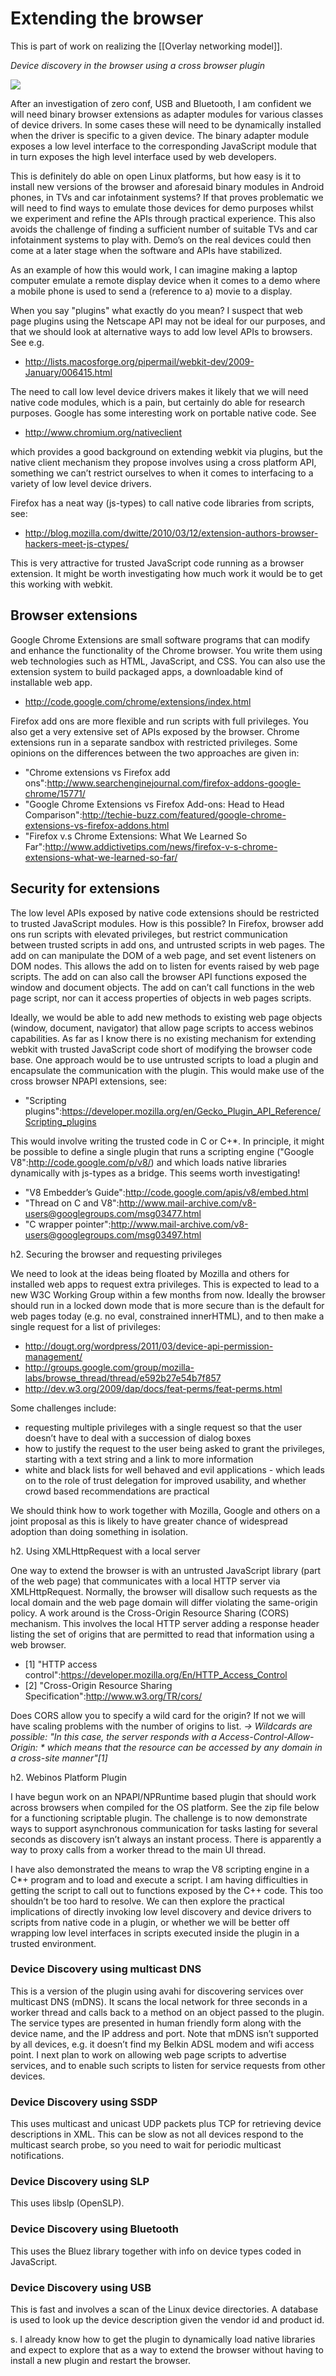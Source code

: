 Extending the browser
=====================

This is part of work on realizing the [[Overlay networking model]].

_Device discovery in the browser using a cross browser plugin_

![](discovery.jpg)

After an investigation of zero conf, USB and Bluetooth, I am confident we will need binary browser extensions as adapter modules for various classes of device drivers. In some cases these will need to be dynamically installed when the driver is specific to a given device. The binary adapter module exposes a low level interface to the corresponding JavaScript module that in turn exposes the high level interface used by web developers.

This is definitely do able on open Linux platforms, but how easy is it to install new versions of the browser and aforesaid binary modules in Android phones, in TVs and car infotainment systems? If that proves problematic we will need to find ways to emulate those devices for demo purposes whilst we experiment and refine the APIs through practical experience. This also avoids the challenge of finding a sufficient number of suitable TVs and car infotainment systems to play with. Demo’s on the real devices could then come at a later stage when the software and APIs have stabilized.

As an example of how this would work, I can imagine making a laptop computer emulate a remote display device when it comes to a demo where a mobile phone is used to send a (reference to a) movie to a display.

When you say "plugins" what exactly do you mean? I suspect that web page plugins using the Netscape API may not be ideal for our purposes, and that we should look at alternative ways to add low level APIs to browsers. See e.g.

-   http://lists.macosforge.org/pipermail/webkit-dev/2009-January/006415.html

The need to call low level device drivers makes it likely that we will need native code modules, which is a pain, but certainly do able for research purposes. Google has some interesting work on portable native code. See

-   http://www.chromium.org/nativeclient

which provides a good background on extending webkit via plugins, but the native client mechanism they propose involves using a cross platform API, something we can’t restrict ourselves to when it comes to interfacing to a variety of low level device drivers.

Firefox has a neat way (js-types) to call native code libraries from scripts, see:

-   http://blog.mozilla.com/dwitte/2010/03/12/extension-authors-browser-hackers-meet-js-ctypes/

This is very attractive for trusted JavaScript code running as a browser extension. It might be worth investigating how much work it would be to get this working with webkit.

Browser extensions
------------------

Google Chrome Extensions are small software programs that can modify and enhance the functionality of the Chrome browser. You write them using web technologies such as HTML, JavaScript, and CSS. You can also use the extension system to build packaged apps, a downloadable kind of installable web app.

-   http://code.google.com/chrome/extensions/index.html

Firefox add ons are more flexible and run scripts with full privileges. You also get a very extensive set of APIs exposed by the browser. Chrome extensions run in a separate sandbox with restricted privileges. Some opinions on the differences between the two approaches are given in:

-   "Chrome extensions vs Firefox add ons":http://www.searchenginejournal.com/firefox-addons-google-chrome/15771/
-   "Google Chrome Extensions vs Firefox Add-ons: Head to Head Comparison":http://techie-buzz.com/featured/google-chrome-extensions-vs-firefox-addons.html
-   "Firefox v.s Chrome Extensions: What We Learned So Far":http://www.addictivetips.com/news/firefox-v-s-chrome-extensions-what-we-learned-so-far/

Security for extensions
-----------------------

The low level APIs exposed by native code extensions should be restricted to trusted JavaScript modules. How is this possible? In Firefox, browser add ons run scripts with elevated privileges, but restrict communication between trusted scripts in add ons, and untrusted scripts in web pages. The add on can manipulate the DOM of a web page, and set event listeners on DOM nodes. This allows the add on to listen for events raised by web page scripts. The add on can also call the browser API functions exposed the window and document objects. The add on can’t call functions in the web page script, nor can it access properties of objects in web pages scripts.

Ideally, we would be able to add new methods to existing web page objects (window, document, navigator) that allow page scripts to access webinos capabilities. As far as I know there is no existing mechanism for extending webkit with trusted JavaScript code short of modifying the browser code base. One approach would be to use untrusted scripts to load a plugin and encapsulate the communication with the plugin. This would make use of the cross browser NPAPI extensions, see:

-   "Scripting plugins":https://developer.mozilla.org/en/Gecko_Plugin_API_Reference/Scripting_plugins

This would involve writing the trusted code in C or C+*. In principle, it might be possible to define a single plugin that runs a scripting engine ("Google V8":http://code.google.com/p/v8/) and which loads native libraries dynamically with js-types as a bridge. This seems worth investigating!

* "V8 Embedder’s Guide":http://code.google.com/apis/v8/embed.html
* "Thread on C and V8":http://www.mail-archive.com/v8-users@googlegroups.com/msg03477.html
* "C wrapper pointer":http://www.mail-archive.com/v8-users@googlegroups.com/msg03497.html

h2. Securing the browser and requesting privileges

We need to look at the ideas being floated by Mozilla and others for installed web apps to request extra privileges. This is expected to lead to a new W3C Working Group within a few months from now. Ideally the browser should run in a locked down mode that is more secure than is the default for web pages today (e.g. no eval, constrained innerHTML), and to then make a single request for a list of privileges:

* http://dougt.org/wordpress/2011/03/device-api-permission-management/
* http://groups.google.com/group/mozilla-labs/browse_thread/thread/e592b27e54b7f857
* http://dev.w3.org/2009/dap/docs/feat-perms/feat-perms.html

Some challenges include:

* requesting multiple privileges with a single request so that the user doesn’t have to deal with a succession of dialog boxes
* how to justify the request to the user being asked to grant the privileges, starting with a text string and a link to more information
* white and black lists for well behaved and evil applications - which leads on to the role of trust delegation for improved usability, and whether crowd based recommendations are practical

We should think how to work together with Mozilla, Google and others on a joint proposal as this is likely to have greater chance of widespread adoption than doing something in isolation.

h2. Using XMLHttpRequest with a local server

One way to extend the browser is with an untrusted JavaScript library (part of the web page) that communicates with a local HTTP server via XMLHttpRequest. Normally, the browser will disallow such requests as the local domain and the web page domain will differ violating the same-origin policy. A work around is the Cross-Origin Resource Sharing (CORS) mechanism. This involves the local HTTP server adding a response header listing the set of origins that are permitted to read that information using a web browser.

* [1] "HTTP access control":https://developer.mozilla.org/En/HTTP_Access_Control
* [2] "Cross-Origin Resource Sharing Specification":http://www.w3.org/TR/cors/

Does CORS allow you to specify a wild card for the origin? If not we will have scaling problems with the number of origins to list.
_-> Wildcards are possible: "In this case, the server responds with a Access-Control-Allow-Origin: * which means that the resource can be accessed by any domain in a cross-site manner"[1]_

h2. Webinos Platform Plugin

I have begun work on an NPAPI/NPRuntime based plugin that should work across browsers when compiled for the OS platform. See the zip file below for a functioning scriptable plugin. The challenge is to now demonstrate ways to support asynchronous communication for tasks lasting for several seconds as discovery isn’t always an instant process. There is apparently a way to proxy calls from a worker thread to the main UI thread.

I have also demonstrated the means to wrap the V8 scripting engine in a C*+ program and to load and execute a script. I am having difficulties in getting the script to call out to functions exposed by the C++ code. This too shouldn’t be too hard to resolve. We can then explore the practical implications of directly invoking low level discovery and device drivers to scripts from native code in a plugin, or whether we will be better off wrapping low level interfaces in scripts executed inside the plugin in a trusted environment.

### Device Discovery using multicast DNS

This is a version of the plugin using avahi for discovering services over multicast DNS (mDNS). It scans the local network for three seconds in a worker thread and calls back to a method on an object passed to the plugin. The service types are presented in human friendly form along with the device name, and the IP address and port. Note that mDNS isn’t supported by all devices, e.g. it doesn’t find my Belkin ADSL modem and wifi access point. I next plan to work on allowing web page scripts to advertise services, and to enable such scripts to listen for service requests from other devices.

### Device Discovery using SSDP

This uses multicast and unicast UDP packets plus TCP for retrieving device descriptions in XML. This can be slow as not all devices respond to the multicast search probe, so you need to wait for periodic multicast notifications.

### Device Discovery using SLP

This uses libslp (OpenSLP).

### Device Discovery using Bluetooth

This uses the Bluez library together with info on device types coded in JavaScript.

### Device Discovery using USB

This is fast and involves a scan of the Linux device directories. A database is used to look up the device description given the vendor id and product id.

s. I already know how to get the plugin to dynamically load native libraries and expect to explore that as a way to extend the browser without having to install a new plugin and restart the browser.

